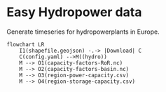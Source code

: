 # Easy Hydropower data

Generate timeseries for hydropowerplants in Europe.

```mermaid
flowchart LR
    I1(shapefile.geojson) -.-> |Download| C
    C(config.yaml) -->M((hydro))
    M --> O1(capacity-factors-RoR.nc)
    M --> O2(capacity-factors-basin.nc)
    M --> O3(region-power-capacity.csv)
    M --> O4(region-storage-capacity.csv)
```
